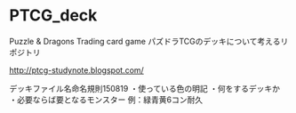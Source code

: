 # PTCG_deck
Puzzle &amp; Dragons Trading card game 
パズドラTCGのデッキについて考えるリポジトリ


http://ptcg-studynote.blogspot.com/

デッキファイル名命名規則150819
・使っている色の明記
・何をするデッキか
・必要ならば要となるモンスター
例：緑青黄6コン耐久
